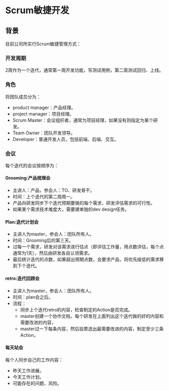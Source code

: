 # Scrum敏捷开发

## 背景

目前公司所实行Scrum敏捷管理方式：

### 开发周期

2周作为一个迭代，通常第一周开发功能，写测试用例，第二周测试回归、上线。

### 角色

将团队成员分为：
- product manager：产品经理。
- project manager：项目经理。
- Scrum Master：会议组织者，通常为项目经理，如果没有则指定为某个研发。
- Team Owner：团队开发领导。
- Developer：普通开发人员，包括前端、后端、交互。

### 会议

每个迭代的会议按顺序为：
#### Grooming:产品梳理会

- 主讲人：产品，参会人：TO、研发骨干。
- 时间：上个迭代的第二周周一。
- 产品向研发同步下个迭代预期要做的每个需求，研发评估需求的可行性。
- 如果某个需求技术难度大，需要建单独的dev design任务。

#### Plan:迭代计划会

- 主讲人为master，参会人：团队所有人。
- 时间：Grooming后的第三天。
- 过每一个需求，研发对该需求进行估点（即评估工作量，用点数评估，每个点通常为1天），然后由研发各自认领需求。
- 最后统计迭代的点数，如果超出预期点数，会要求产品，将优先级低的需求移到下个迭代。

#### retro:迭代回顾会

- 主讲人为master，参会人：团队所有人。
- 时间：plan会之后。
- 流程：
  - 同步上个迭代retro的内容，检查制定的Action是否完成。
  - master创建一个协作文档，每个研发在上面列出这个迭代做的好的内容和需要改进的内容，
  - master过一下每条内容，然后投票选出最需要改进的内容，制定至少三条Action。

#### 每天站会

每个人同步自己的工作内容：

  - 昨天工作进展。
  - 今天工作计划。
  - 可能存在的问题、风险。